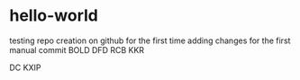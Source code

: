 # hello-world
testing repo creation on github for the first time
adding changes for the first manual commit
BOLD
DFD
RCB
KKR

DC
KXIP
